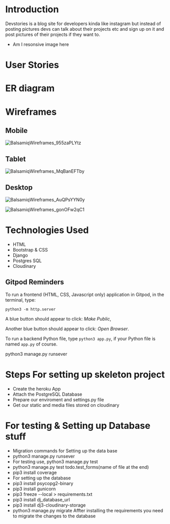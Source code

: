 # Introduction
Devstories is a blog site for developers kinda like instagram but instead of posting pictures devs can talk about their projects etc and sign up on it and post pictures of their projects if they want to.

- Am I resonsive image here

# User Stories

# ER diagram

# Wireframes
## Mobile

![BalsamiqWireframes_955zaPLYtz](https://user-images.githubusercontent.com/43074374/179642827-41d3060b-3b33-457e-a81d-18760e198bbf.png)

## Tablet 

![BalsamiqWireframes_MqBanEFTby](https://user-images.githubusercontent.com/43074374/179642969-70eaefb1-9c0a-48b1-b7c6-b56e51ecb592.png)


## Desktop

![BalsamiqWireframes_AuQPsYYN0y](https://user-images.githubusercontent.com/43074374/179643135-b6b56729-cc39-450c-9e99-f42ee4b1ed90.png)

![BalsamiqWireframes_gonOFw2qC1](https://user-images.githubusercontent.com/43074374/179643218-4e8228af-937c-4df1-9885-fe73bf36658f.png)

# Technologies Used
- HTML
- Bootstrap & CSS
- Django 
- Postgres SQL
- Cloudinary 

## Gitpod Reminders

To run a frontend (HTML, CSS, Javascript only) application in Gitpod, in the terminal, type:

`python3 -m http.server`

A blue button should appear to click: _Make Public_,

Another blue button should appear to click: _Open Browser_.

To run a backend Python file, type `python3 app.py`, if your Python file is named `app.py` of course.

python3 manage.py runsever 

# Steps For setting up skeleton project
- Create the heroku App
- Attach the PostgreSQL Database
- Prepare our enviroment and settings.py file
- Get our static and media files stored on cloudinary

# For testing & Setting up Database stuff
- Migration commands for Setting up the data base
- python3 manage.py runsever
- For testing use, python3 manage.py test
- python3 manage.py test todo.test_forms(name of file at the end)
- pip3 install coverage 
- For setting up the database
- pip3 install psycopg2-binary
- pip3 install gunicorn
- pip3 freeze --local > requirements.txt
- pip3 install dj_database_url
- pip3 install dj3-cloudinary-storage
- python3 manage.py migrate
Affter installing the requirements you need to migrate the changes to the database

